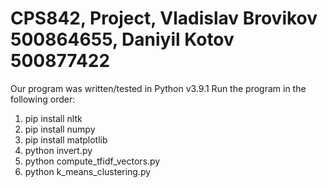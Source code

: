 # CPS842, Project, Vladislav Brovikov 500864655, Daniyil Kotov 500877422

Our program was written/tested in Python v3.9.1
Run the program in the following order:

1. pip install nltk
2. pip install numpy
3. pip install matplotlib
4. python invert.py
5. python compute_tfidf_vectors.py
6. python k_means_clustering.py

